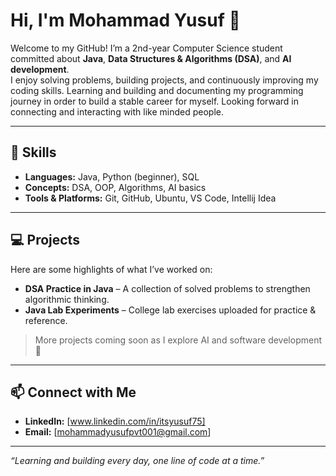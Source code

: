 # Hi, I'm Mohammad Yusuf 🌹

Welcome to my GitHub! I’m a 2nd-year Computer Science student committed about **Java**, **Data Structures & Algorithms (DSA)**, and **AI development**.  
I enjoy solving problems, building projects, and continuously improving my coding skills.
Learning and building and documenting my programming journey in order to build a stable career for myself.
Looking forward in connecting and interacting with like minded people.

---

## 🔧 Skills
- **Languages:** Java, Python (beginner), SQL  
- **Concepts:** DSA, OOP, Algorithms, AI basics  
- **Tools & Platforms:** Git, GitHub, Ubuntu, VS Code, Intellij Idea 

---

## 💻 Projects
Here are some highlights of what I’ve worked on:  
- **DSA Practice in Java** – A collection of solved problems to strengthen algorithmic thinking.  
- **Java Lab Experiments** – College lab exercises uploaded for practice & reference.  

> More projects coming soon as I explore AI and software development 🌱

---

## 📫 Connect with Me
- **LinkedIn:** [www.linkedin.com/in/itsyusuf75]  
- **Email:** [mohammadyusufpvt001@gmail.com]  

---

*“Learning and building every day, one line of code at a time.”*
